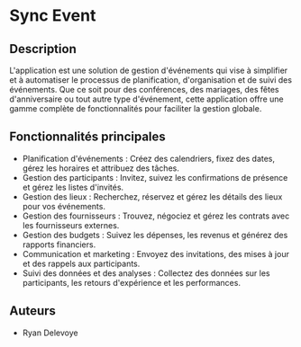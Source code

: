# Sync Event

## Description
L'application est une solution de gestion d'événements qui vise à simplifier et à automatiser le processus de planification, d'organisation et de suivi des événements. Que ce soit pour des conférences, des mariages, des fêtes d'anniversaire ou tout autre type d'événement, cette application offre une gamme complète de fonctionnalités pour faciliter la gestion globale.

## Fonctionnalités principales
- Planification d'événements : Créez des calendriers, fixez des dates, gérez les horaires et attribuez des tâches.
- Gestion des participants : Invitez, suivez les confirmations de présence et gérez les listes d'invités.
- Gestion des lieux : Recherchez, réservez et gérez les détails des lieux pour vos événements.
- Gestion des fournisseurs : Trouvez, négociez et gérez les contrats avec les fournisseurs externes.
- Gestion des budgets : Suivez les dépenses, les revenus et générez des rapports financiers.
- Communication et marketing : Envoyez des invitations, des mises à jour et des rappels aux participants.
- Suivi des données et des analyses : Collectez des données sur les participants, les retours d'expérience et les performances.

## Auteurs
- Ryan Delevoye
